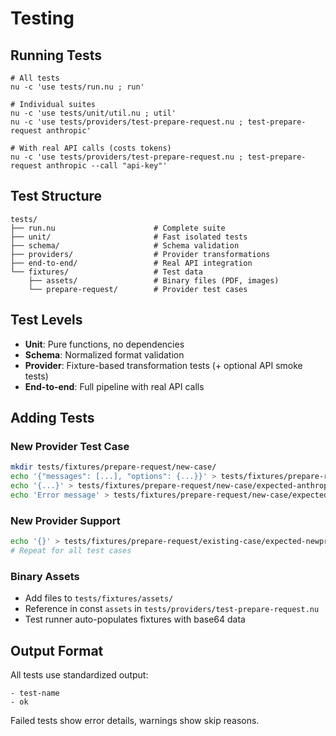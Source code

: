 # Testing

## Running Tests

```nushell
# All tests
nu -c 'use tests/run.nu ; run'

# Individual suites
nu -c 'use tests/unit/util.nu ; util'
nu -c 'use tests/providers/test-prepare-request.nu ; test-prepare-request anthropic'

# With real API calls (costs tokens)
nu -c 'use tests/providers/test-prepare-request.nu ; test-prepare-request anthropic --call "api-key"'
```

## Test Structure

```
tests/
├── run.nu                      # Complete suite
├── unit/                       # Fast isolated tests
├── schema/                     # Schema validation
├── providers/                  # Provider transformations
├── end-to-end/                 # Real API integration
└── fixtures/                   # Test data
    ├── assets/                 # Binary files (PDF, images)
    └── prepare-request/        # Provider test cases
```

## Test Levels

- **Unit**: Pure functions, no dependencies
- **Schema**: Normalized format validation  
- **Provider**: Fixture-based transformation tests (+ optional API smoke tests)
- **End-to-end**: Full pipeline with real API calls

## Adding Tests

### New Provider Test Case
```bash
mkdir tests/fixtures/prepare-request/new-case/
echo '{"messages": [...], "options": {...}}' > tests/fixtures/prepare-request/new-case/input.json
echo '{...}' > tests/fixtures/prepare-request/new-case/expected-anthropic.json
echo 'Error message' > tests/fixtures/prepare-request/new-case/expected-gemini.err  # For unsupported features
```

### New Provider Support
```bash
echo '{}' > tests/fixtures/prepare-request/existing-case/expected-newprovider.json
# Repeat for all test cases
```

### Binary Assets
- Add files to `tests/fixtures/assets/`
- Reference in const `assets` in `tests/providers/test-prepare-request.nu`
- Test runner auto-populates fixtures with base64 data

## Output Format

All tests use standardized output:
```
- test-name
- ok
```

Failed tests show error details, warnings show skip reasons.